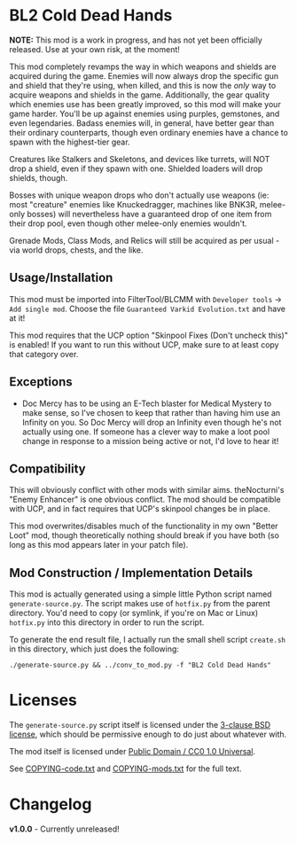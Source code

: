 BL2 Cold Dead Hands
===================

**NOTE:** This mod is a work in progress, and has not yet been officially
released.  Use at your own risk, at the moment!

This mod completely revamps the way in which weapons and shields are
acquired during the game.  Enemies will now always drop the specific gun
and shield that they're using, when killed, and this is now the *only* way
to acquire weapons and shields in the game.  Additionally, the gear quality
which enemies use has been greatly improved, so this mod will make your
game harder.  You'll be up against enemies using purples, gemstones, and
even legendaries.  Badass enemies will, in general, have better gear than
their ordinary counterparts, though even ordinary enemies have a chance to
spawn with the highest-tier gear.

Creatures like Stalkers and Skeletons, and devices like turrets, will NOT
drop a shield, even if they spawn with one.  Shielded loaders will drop
shields, though.

Bosses with unique weapon drops who don't actually use weapons (ie: most
"creature" enemies like Knuckedragger, machines like BNK3R, melee-only
bosses) will nevertheless have a guaranteed drop of one item from their
drop pool, even though other melee-only enemies wouldn't.

Grenade Mods, Class Mods, and Relics will still be acquired as per usual -
via world drops, chests, and the like.

Usage/Installation
------------------

This mod must be imported into FilterTool/BLCMM with `Developer tools` ->
`Add single mod`.  Choose the file `Guaranteed Varkid Evolution.txt` and
have at it!

This mod requires that the UCP option "Skinpool Fixes (Don't uncheck this)" is
enabled!  If you want to run this without UCP, make sure to at least copy that
category over.

Exceptions
----------

* Doc Mercy has to be using an E-Tech blaster for Medical Mystery to make
  sense, so I've chosen to keep that rather than having him use an Infinity
  on you.  So Doc Mercy will drop an Infinity even though he's not actually
  using one.  If someone has a clever way to make a loot pool change in
  response to a mission being active or not, I'd love to hear it!

Compatibility
-------------

This will obviously conflict with other mods with similar aims.
theNocturni's "Enemy Enhancer" is one obvious conflict.  The mod should be
compatible with UCP, and in fact requires that UCP's skinpool changes be in
place.

This mod overwrites/disables much of the functionality in my own "Better
Loot" mod, though theoretically nothing should break if you have both (so
long as this mod appears later in your patch file).

Mod Construction / Implementation Details
-----------------------------------------

This mod is actually generated using a simple little Python script named
`generate-source.py`.  The script makes use of `hotfix.py` from the parent
directory.  You'd need to copy (or symlink, if you're on Mac or Linux)
`hotfix.py` into this directory in order to run the script.

To generate the end result file, I actually run the small shell script
`create.sh` in this directory, which just does the following:

    ./generate-source.py && ../conv_to_mod.py -f "BL2 Cold Dead Hands"

Licenses
========

The `generate-source.py` script itself is licensed under the
[3-clause BSD license](https://opensource.org/licenses/BSD-3-Clause),
which should be permissive enough to do just about whatever with.

The mod itself is licensed under
[Public Domain / CC0 1.0 Universal](https://creativecommons.org/publicdomain/zero/1.0/).

See [COPYING-code.txt](../COPYING-code.txt) and [COPYING-mods.txt](../COPYING-mods.txt)
for the full text.

Changelog
=========

**v1.0.0** - Currently unreleased!
